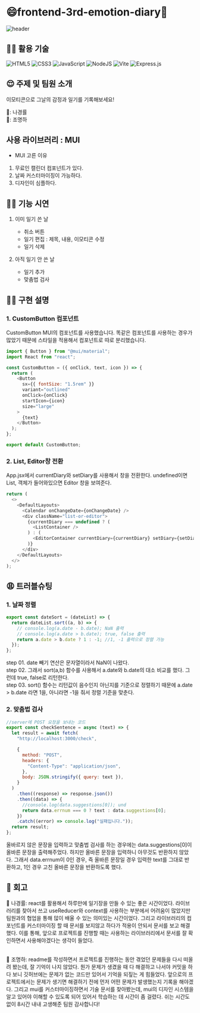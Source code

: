 # 😄frontend-3rd-emotion-diary🤬

![header](https://capsule-render.vercel.app/api?type=shark&color=auto&height=250&section=header&text=Emotion%20Diary&fontSize=70&animation=scaleIn)

## 👩‍💻 활용 기술

![HTML5](https://img.shields.io/badge/html5-%23E34F26.svg?style=for-the-badge&logo=html5&logoColor=white)
![CSS3](https://img.shields.io/badge/css3-%231572B6.svg?style=for-the-badge&logo=css3&logoColor=white)
![JavaScript](https://img.shields.io/badge/javascript-%23323330.svg?style=for-the-badge&logo=javascript&logoColor=%23F7DF1E)
![NodeJS](https://img.shields.io/badge/node.js-6DA55F?style=for-the-badge&logo=node.js&logoColor=white)
![Vite](https://img.shields.io/badge/vite-%23646CFF.svg?style=for-the-badge&logo=vite&logoColor=white)
![Express.js](https://img.shields.io/badge/express.js-%23404d59.svg?style=for-the-badge&logo=express&logoColor=%2361DAFB)

## 😌 주제 및 팀원 소개

이모티콘으로 그날의 감정과 일기를 기록해보세요!

👱:‍ 나경률<br/>
👩:‍ 조명하

## 사용 라이브러리 : MUI

- MUI 고른 이유

1. 무료인 캘린더 컴포넌트가 있다.
2. 날짜 커스터마이징이 가능하다.
3. 디자인이 심플하다.

## 🧑‍🔧 기능 시연

1. 이미 일기 쓴 날

   - 취소 버튼
   - 일기 편집 : 제목, 내용, 이모티콘 수정
   - 일기 삭제<br>

2. 아직 일기 안 쓴 날
   - 일기 추가
   - 맞춤법 검사

## 👩‍🏫 구현 설명

### 1. CustomButton 컴포넌트

CustomButton MUI의 컴포넌트를 사용했습니다.
똑같은 컴포넌트를 사용하는 경우가 많았기 때문에 스타일을 적용해서 컴포넌트로 따로 분리했습니다.

```javascript
import { Button } from "@mui/material";
import React from "react";

const CustomButton = ({ onClick, text, icon }) => {
  return (
    <Button
      sx={{ fontSize: "1.5rem" }}
      variant="outlined"
      onClick={onClick}
      startIcon={icon}
      size="large"
    >
      {text}
    </Button>
  );
};

export default CustomButton;
```

### 2. List, Editor창 전환

App.jsx에서 currentDiary와 setDiary를 사용해서 창을 전환한다.
undefined이면 List, 객체가 들어와있으면 Editor 창을 보여준다.

```javascript
return (
  <>
    <DefaultLayouts>
      <Calendar onChangeDate={onChangeDate} />
      <div className="list-or-editor">
        {currentDiary === undefined ? (
          <ListContainer />
        ) : (
          <EditorContainer currentDiary={currentDiary} setDiary={setDiary} />
        )}
      </div>
    </DefaultLayouts>
  </>
);
```

## 😩 트러블슈팅

### 1. 날짜 정렬<br>

```javascript
export const dateSort = (dateList) => {
  return dateList.sort((a, b) => {
    // console.log(a.date - b.date); NaN 출력
    // console.log(a.date > b.date); true, false 출력
    return a.date > b.date ? 1 : -1; //1, -1 출력으로 정렬 가능
  });
};
```

step 01. date 빼기 연산은 문자열이라서 NaN이 나왔다. <br>
step 02. 그래서 sort(a,b) 함수를 사용해서 a.date와 b.date의 대소 비교를 했다. 그런데 true, false로 리턴한다. <br>
step 03. sort() 함수는 리턴값이 음수인지 아닌지를 기준으로 정렬하기 때문에 a.date > b.date 라면 1을, 아니라면 -1을 줘서 정렬 기준을 맞춘다.

### 2. 맞춤법 검사<br>

```javascript
//server에 POST 요청을 보내는 코드
export const checkSentence = async (text) => {
  let result = await fetch(
    "http://localhost:3000/check",

    {
      method: "POST",
      headers: {
        "Content-Type": "application/json",
      },
      body: JSON.stringify({ query: text }),
    }
  )
    .then((response) => response.json())
    .then((data) => {
      //console.log(data.suggestions[0]); und
      return data.errnum === 0 ? text : data.suggestions[0];
    })
    .catch((error) => console.log("실패입니다."));
  return result;
};
```

올바르지 않은 문장을 입력하고 맞춤법 검사를 하는 경우에는 data.suggestions[0]이 올바른 문장을 출력해주었다. 하지만 올바른 문장을 입력하니 아무것도 반환하지 않았다. 그래서 data.errnum이 0인 경우, 즉 올바른 문장일 경우 입력한 text를 그대로 반환하고, 1인 경우 고친 올바른 문장을 반환하도록 했다.

## 🧐 회고

👱 나경률: react를 활용해서 하루만에 일기장을 만들 수 있는 좋은 시간이었다. 라이브러리를 찾아서 쓰고 useReducer와 context를 사용하는 부분에서 어려움이 많았지만 팀원과의 협업을 통해 많이 배울 수 있는 의미있는 시간이었다. 그리고 라이브러리의 컴포넌트를 커스터마이징 할 때 문서를 보지않고 하다가 적용이 안되서 문서를 보고 해결했다. 이를 통해, 앞으로 프로젝트를 진행할 때는 사용하는 라이브러리에서 문서를 잘 확인하면서 사용해야겠다는 생각이 들었다.<br><br>

👩 조명하:
readme를 작성하면서 프로젝트를 진행하는 동안 겪었던 문제들을 다시 떠올려 봤는데, 잘 기억이 나지 않았다. 뭔가 문제가 생겼을 때 다 해결하고 나서야 커밋을 하다 보니 깃허브에는 문제가 없는 코드만 있어서 기억을 되짚는 게 힘들었다. 앞으로의 프로젝트에서는 문제가 생기면 해결하기 전에 먼저 어떤 문제가 발생했는지 기록을 해야겠다. 그리고 mui를 커스터마이징하면서 기술 문서를 찾아봤는데, mui의 디자인 시스템을 알고 있어야 이해할 수 있도록 되어 있어서 학습하는 데 시간이 좀 걸렸다. 쉬는 시간도 없이 8시간 내내 고생해준 팀원 감사합니다!
